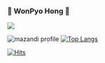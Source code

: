 ### 👋 WonPyo Hong 👋
 <a href="https://evga7.tistory.com"><img src="https://img.shields.io/badge/Blog-13AFF0?style=flat-square&logo=tistory&logoColor=black"/></a>
 
![mazandi profile](http://mazandi.herokuapp.com/api?handle=vvprac&theme=dark) [![Top Langs](https://github-readme-stats.vercel.app/api/top-langs/?username=evga7&theme=dark&layout=compact)](https://github.com/evga7/github-readme-stats)
 
  [![Hits](https://hits.seeyoufarm.com/api/count/incr/badge.svg?url=https%3A%2F%2Fgithub.com%2Fevga7&count_bg=%236C8CE9&title_bg=%23555555&icon=&icon_color=%23E7E7E7&title=hits&edge_flat=false)](https://hits.seeyoufarm.com)
<!--
**evga7/evga7** is a ✨ _special_ ✨ repository because its `README.md` (this file) appears on your GitHub profile.

Here are some ideas to get you started:

- 🔭 I’m currently working on ...
- 🌱 I’m currently learning ...
- 👯 I’m looking to collaborate on ...
- 🤔 I’m looking for help with ...
- 💬 Ask me about ...
- 📫 How to reach me: ...
- 😄 Pronouns: ...
- ⚡ Fun fact: ...
-->
